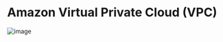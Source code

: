 # Amazon Virtual Private Cloud (VPC)

![image](https://user-images.githubusercontent.com/60442877/234086554-d650d7af-e6cb-4350-b181-d8dc44e239eb.png)

